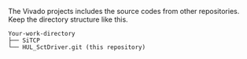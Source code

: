 The Vivado projects includes the source codes from other repositories. Keep the directory structure like this.

```
Your-work-directory
├── SiTCP
└── HUL_SctDriver.git (this repository)
```
